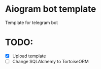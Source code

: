 # Aiogram bot template
Template for telegram bot

# TODO:
- [x] Upload template
- [ ] Change SQLAlchemy to TortoiseORM
